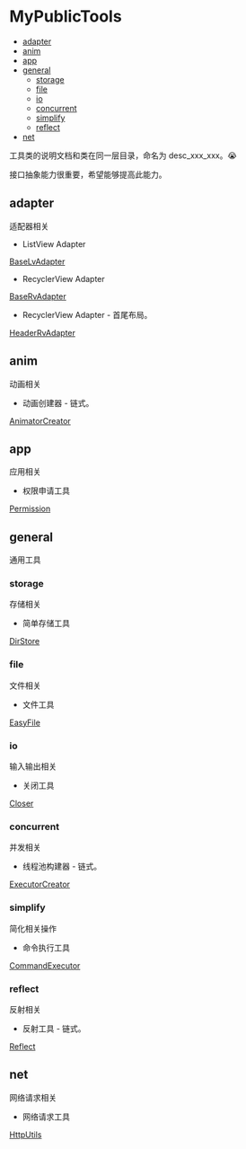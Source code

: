 # MyPublicTools

- [adapter](#adapter)
- [anim](#anim)
- [app](#app)
- [general](#general)
  - [storage](#storage)
  - [file](#file)
  - [io](#io)
  - [concurrent](#concurrent)
  - [simplify](#simplify)
  - [reflect](#reflect)
- [net](#net)

工具类的说明文档和类在同一层目录，命名为 desc_xxx_xxx。😭

接口抽象能力很重要，希望能够提高此能力。

## adapter

适配器相关

- ListView Adapter

[BaseLvAdapter](./utilslib/src/main/java/io/l0neman/utils/adapter/desc_base_lvadapter.md)

- RecyclerView Adapter

[BaseRvAdapter](./utilslib/src/main/java/io/l0neman/utils/adapter/desc_base_rvadapter.md)

- RecyclerView Adapter - 首尾布局。

[HeaderRvAdapter](./utilslib/src/main/java/io/l0neman/utils/adapter/desc_header_rvadapter.md)

## anim

动画相关

- 动画创建器 - 链式。

[AnimatorCreator](./utilslib/src/main/java/io/l0neman/utils/anim/desc_animator_creator.md)

## app

应用相关

- 权限申请工具

[Permission](./utilslib/src/main/java/io/l0neman/utils/app/desc_permission_utils.md)

## general

通用工具

### storage

存储相关

- 简单存储工具

[DirStore](./utilslib/src/main/java/io/l0neman/utils/general/storage/desc_dir_store.md)

### file

文件相关

- 文件工具

[EasyFile](./utilslib/src/main/java/io/l0neman/utils/general/file/desc_easy_file.md)

### io

输入输出相关

- 关闭工具

[Closer](./utilslib/src/main/java/io/l0neman/utils/general/io/desc_closer.md)

### concurrent

并发相关

- 线程池构建器 - 链式。

[ExecutorCreator](./utilslib/src/main/java/io/l0neman/utils/general/concurrent/desc_executor_creator.md)

### simplify

简化相关操作

- 命令执行工具

[CommandExecutor](./utilslib/src/main/java/io/l0neman/utils/general/simplify/desc_command_executor.md)

### reflect

反射相关

- 反射工具 - 链式。

[Reflect](./utilslib/src/main/java/io/l0neman/utils/general/reflect/desc_reflect_utils.md)

## net

网络请求相关

- 网络请求工具

[HttpUtils](./utilslib/src/main/java/io/l0neman/utils/net/desc_http_utils.md)

